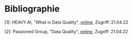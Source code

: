# Bibliographie

[1]: HEAVY.AI, "What is Data Quality", [online](https://www.heavy.ai/technical-glossary/data-quality), Zugriff: 21.04.22

[2]: Passioned Group, "Data Quality", [online](https://www.passionned.com/bi/data-quality/), Zugriff: 21.04.22
